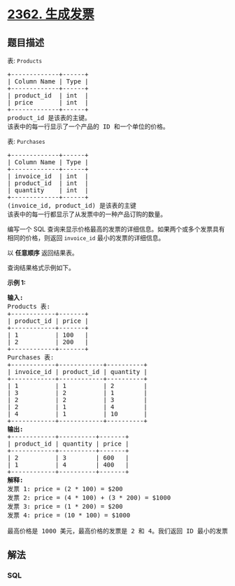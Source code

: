# [2362. 生成发票](https://leetcode.cn/problems/generate-the-invoice)

## 题目描述

<p>表: <code>Products</code></p>

<pre>
+-------------+------+
| Column Name | Type |
+-------------+------+
| product_id  | int  |
| price       | int  |
+-------------+------+
product_id 是该表的主键。
该表中的每一行显示了一个产品的 ID 和一个单位的价格。
</pre>

<p>表: <code>Purchases</code></p>

<pre>
+-------------+------+
| Column Name | Type |
+-------------+------+
| invoice_id  | int  |
| product_id  | int  |
| quantity    | int  |
+-------------+------+
(invoice_id, product_id) 是该表的主键
该表中的每一行都显示了从发票中的一种产品订购的数量。
</pre>

<p>编写一个 SQL 查询来显示价格最高的发票的详细信息。如果两个或多个发票具有相同的价格，则返回 <code>invoice_id</code> 最小的发票的详细信息。</p>

<p data-group="1-1">以 <strong>任意顺序</strong> 返回结果表。</p>

<p>查询结果格式示例如下。</p>

<p><strong>示例 1:</strong></p>

<pre>
<strong>输入:</strong> 
Products 表:
+------------+-------+
| product_id | price |
+------------+-------+
| 1          | 100   |
| 2          | 200   |
+------------+-------+
Purchases 表:
+------------+------------+----------+
| invoice_id | product_id | quantity |
+------------+------------+----------+
| 1          | 1          | 2        |
| 3          | 2          | 1        |
| 2          | 2          | 3        |
| 2          | 1          | 4        |
| 4          | 1          | 10       |
+------------+------------+----------+
<strong>输出:</strong> 
+------------+----------+-------+
| product_id | quantity | price |
+------------+----------+-------+
| 2          | 3        | 600   |
| 1          | 4        | 400   |
+------------+----------+-------+
<strong>解释:</strong> 
发票 1: price = (2 * 100) = $200
发票 2: price = (4 * 100) + (3 * 200) = $1000
发票 3: price = (1 * 200) = $200
发票 4: price = (10 * 100) = $1000

最高价格是 1000 美元，最高价格的发票是 2 和 4。我们返回 ID 最小的发票 2 的详细信息。</pre>

## 解法

### **SQL**

```sql

```
